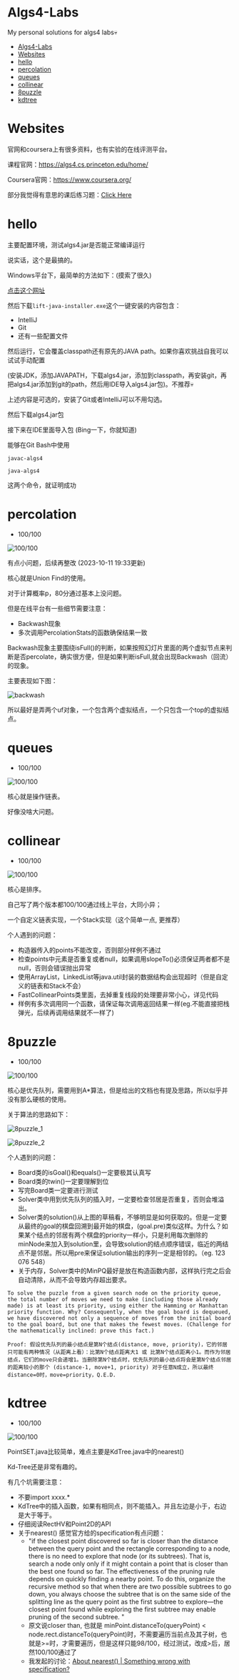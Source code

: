 # Algs4-Labs
My personal solutions for algs4 labs💀

- [Algs4-Labs](#algs4-labs)
- [Websites](#websites)
- [hello](#hello)
- [percolation](#percolation)
- [queues](#queues)
- [collinear](#collinear)
- [8puzzle](#8puzzle)
- [kdtree](#kdtree)

# Websites

官网和coursera上有很多资料，也有实验的在线评测平台。

课程官网：https://algs4.cs.princeton.edu/home/

Coursera官网：https://www.coursera.org/

部分我觉得有意思的课后练习题：[Click Here](/interestingAssignments/assignments.md)

# hello

主要配置环境，测试algs4.jar是否能正常编译运行

说实话，这个是最搞的。

Windows平台下，最简单的方法如下：(摸索了很久)

[点击这个网址](https://lift.cs.princeton.edu/java/windows/)

然后下载`lift-java-installer.exe`这个一键安装的内容包含：

* IntelliJ
* Git
* 还有一些配置文件


然后运行，它会覆盖classpath还有原先的JAVA path。如果你喜欢挑战自我可以试试手动配置

(安装JDK，添加JAVAPATH，下载algs4.jar，添加到classpath，再安装git，再把algs4.jar添加到git的path，然后用IDE导入algs4.jar包)。不推荐💀

上述内容是可选的，安装了Git或者IntelliJ可以不用勾选。

然后下载algs4.jar包

接下来在IDE里面导入包 (Bing一下，你就知道)

能够在Git Bash中使用

`javac-algs4`

`java-algs4`

这两个命令，就证明成功

# percolation

* 100/100 

![100/100](img/percolation100.png)
  
有点小问题，后续再整改 (2023-10-11 19:33更新)

核心就是Union Find的使用。

对于计算概率p，80分通过基本上没问题。

但是在线平台有一些细节需要注意：

* Backwash现象
* 多次调用PercolationStats的函数确保结果一致

Backwash现象主要围绕isFull()的判断，如果按照幻灯片里面的两个虚拟节点来判断是否percolate，确实很方便，但是如果判断isFull,就会出现Backwash（回流）的现象。

主要表现如下图：

![backwash](img/backwash.jpg)

所以最好是弄两个uf对象，一个包含两个虚拟结点，一个只包含一个top的虚拟结点。

# queues

* 100/100

![100/100](img/deque100.png)

核心就是操作链表。

好像没啥大问题。

# collinear

* 100/100

![100/100](img/collinear100.png)

核心是排序。

自己写了两个版本都100/100通过线上平台，大同小异；

一个自定义链表实现，一个Stack实现（这个简单一点, 更推荐）

个人遇到的问题：

* 构造器传入的points不能改变，否则部分样例不通过
* 检查points中元素是否重复或者null，如果调用slopeTo()必须保证两者都不是null，否则会错误抛出异常
* 使用ArrayList，LinkedList等java.util封装的数据结构会出现超时（但是自定义的链表和Stack不会）
* FastCollinearPoints类里面，去掉重复线段的处理要非常小心，详见代码
* 样例有多次调用同一个函数，请保证每次调用返回结果一样(eg.不能直接把栈弹光，后续再调用结果就不一样了)

# 8puzzle

* 100/100

![100/100](img/8puzzle100.png)

核心是优先队列，需要用到A*算法，但是给出的文档也有提及思路，所以似乎并没有那么硬核的使用。

关于算法的思路如下：

![8puzzle_1](img/8puzzle_1.jpg)

![8puzzle_2](img/8puzzle_2.jpg)

个人遇到的问题：

* Board类的isGoal()和equals()一定要极其认真写
* Board类的twin()一定要理解到位
* 写完Board类一定要进行测试
* Solver类中用到优先队列的插入时，一定要检查邻居是否重复，否则会堆溢出。
* Solver类的solution()从上图的草稿看，不够明显是如何获取的。但是一定要从最终的goal的棋盘回溯到最开始的棋盘，(goal.pre)类似这样。为什么？如果某个结点的邻居有两个棋盘的priority一样小，只是利用每次删除的minNode来加入到solution里，会导致solution的结点顺序错误，临近的两结点不是邻居。所以用pre来保证solution输出的序列一定是相邻的。（eg. 123 076 548）
* 关于内存，Solver类中的MinPQ最好是放在构造函数内部，这样执行完之后会自动清除，从而不会导致内存超出要求。

`To solve the puzzle from a given search node on the priority queue, the total number of moves we need to make (including those already made) is at least its priority, using either the Hamming or Manhattan priority function. Why? Consequently, when the goal board is dequeued, we have discovered not only a sequence of moves from the initial board to the goal board, but one that makes the fewest moves. (Challenge for the mathematically inclined: prove this fact.)`

`Proof: 假设优先队列的最小结点是第N个结点(distance, move, priority)，它的邻居只可能有两种情况（从距离上看）：比第N个结点距离大1 或 比第N个结点距离小1。而作为邻居结点，它们的move只会递增1。当删除第N个结点时，优先队列的最小结点将会是第N个结点邻居的距离较小的那个 (distance-1, move+1, priority) 对于任意N成立，所以最终distance=0时，move=priority，Q.E.D.`

# kdtree

* 100/100

![100/100](img/kdtree100.png)

PointSET.java比较简单，难点主要是KdTree.java中的nearest()

Kd-Tree还是非常有趣的。

有几个坑需要注意：

* 不要import xxxx.*
* KdTree中的插入函数，如果有相同点，则不能插入。并且左边是小于，右边是大于等于。
* 仔细阅读RectHV和Point2D的API
* 关于nearest() 感觉官方给的specification有点问题：
  * "if the closest point discovered so far is closer than the distance between the query point and the rectangle corresponding to a node, there is no need to explore that node (or its subtrees). That is, search a node only only if it might contain a point that is closer than the best one found so far. The effectiveness of the pruning rule depends on quickly finding a nearby point. To do this, organize the recursive method so that when there are two possible subtrees to go down, you always choose the subtree that is on the same side of the splitting line as the query point as the first subtree to explore—the closest point found while exploring the first subtree may enable pruning of the second subtree.  "
  * 原文说closer than, 也就是 minPoint.distanceTo(queryPoint) < node.rect.distanceTo(queryPoint)时，不需要遍历当前点及其子树，也就是>=时，才需要遍历，但是这样只能98/100，经过测试，改成>后，居然100/100通过了
  * 我发起的讨论：[About nearest() | Something wrong with specification?](https://www.coursera.org/learn/algorithms-part1/programming/wuF0a/kd-trees/discussions/threads/p_QSYn3kEe6QMRKEnYEYdQ)